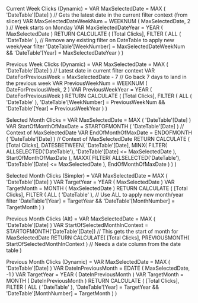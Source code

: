 Current Week Clicks (Dynamic) =
VAR MaxSelectedDate = MAX ( 'DateTable'[Date] ) // Gets the latest date in the current filter context (from slicer)
VAR MaxSelectedDateWeekNum = WEEKNUM ( MaxSelectedDate, 2 ) // Week starts on Monday
VAR MaxSelectedDateYear = YEAR ( MaxSelectedDate )
RETURN
    CALCULATE (
        [Total Clicks],
        FILTER (
            ALL ( 'DateTable' ), // Remove any existing filter on DateTable to apply new week/year filter
            'DateTable'[WeekNumber] = MaxSelectedDateWeekNum &&
            'DateTable'[Year] = MaxSelectedDateYear
        )
    )


Previous Week Clicks (Dynamic) =
VAR MaxSelectedDate = MAX ( 'DateTable'[Date] ) // Latest date in current filter context
VAR DateForPreviousWeek = MaxSelectedDate - 7 // Go back 7 days to land in the previous week
VAR PreviousWeekNum = WEEKNUM ( DateForPreviousWeek, 2 )
VAR PreviousWeekYear = YEAR ( DateForPreviousWeek )
RETURN
    CALCULATE (
        [Total Clicks],
        FILTER (
            ALL ( 'DateTable' ),
            'DateTable'[WeekNumber] = PreviousWeekNum &&
            'DateTable'[Year] = PreviousWeekYear
        )
    )

Selected Month Clicks =
VAR MaxSelectedDate = MAX ( 'DateTable'[Date] )
VAR StartOfMonthOfMaxDate = STARTOFMONTH ( 'DateTable'[Date] ) // Context of MaxSelectedDate
VAR EndOfMonthOfMaxDate = ENDOFMONTH ( 'DateTable'[Date] )   // Context of MaxSelectedDate
RETURN
    CALCULATE (
        [Total Clicks],
        DATESBETWEEN(
            'DateTable'[Date],
            MINX( FILTER( ALLSELECTED('DateTable'), 'DateTable'[Date] <= MaxSelectedDate ), StartOfMonthOfMaxDate ),
            MAXX( FILTER( ALLSELECTED('DateTable'), 'DateTable'[Date] <= MaxSelectedDate ), EndOfMonthOfMaxDate )
        )
    )


Selected Month Clicks (Simpler) =
VAR MaxSelectedDate = MAX ( 'DateTable'[Date] )
VAR TargetYear = YEAR ( MaxSelectedDate )
VAR TargetMonth = MONTH ( MaxSelectedDate )
RETURN
    CALCULATE (
        [Total Clicks],
        FILTER (
            ALL ( 'DateTable' ), // Use ALL to apply new month/year filter
            'DateTable'[Year] = TargetYear &&
            'DateTable'[MonthNumber] = TargetMonth
        )
    )

Previous Month Clicks (Alt) =
VAR MaxSelectedDate = MAX ( 'DateTable'[Date] )
VAR StartOfSelectedMonthInContext = STARTOFMONTH('DateTable'[Date]) // This gets the start of month for MaxSelectedDate
RETURN
CALCULATE(
    [Total Clicks],
    PREVIOUSMONTH( StartOfSelectedMonthInContext ) // Needs a date column from the date table
)


Previous Month Clicks (Dynamic) =
VAR MaxSelectedDate = MAX ( 'DateTable'[Date] )
VAR DateInPreviousMonth = EDATE ( MaxSelectedDate, -1 )
VAR TargetYear = YEAR ( DateInPreviousMonth )
VAR TargetMonth = MONTH ( DateInPreviousMonth )
RETURN
    CALCULATE (
        [Total Clicks],
        FILTER (
            ALL ( 'DateTable' ),
            'DateTable'[Year] = TargetYear &&
            'DateTable'[MonthNumber] = TargetMonth
        )
    )
